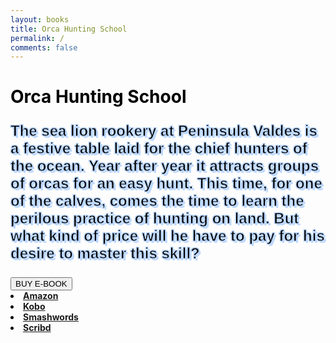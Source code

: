 ```yaml
---
layout: books
title: Orca Hunting School
permalink: /
comments: false
---
```

	
<div class="container-fluid">
	<div class="row d-flex justify-content-center text-black">
<!--		<div class="col-xl-4 col-lg-4 col-12 col-sm-6 book-1">
			<img src="{{ site.baseurl }}/assets/images/orcacover.png" alt="Orca Hunting School" style="max-height:580px;"/>
		</div> -->
		<div class="col-xl-8 col-lg-6 col-12 col-sm-6" style="color:#000; font-weight:bold;">
			<h1 class="text-left d-none d-sm-block">Orca Hunting School</h1>
			<p style="font-size: 1.5rem; font-family: 'Kanit', sans-serif; -webkit-text-stroke: 1px #bdd8ff;
   text-shadow:
       3px 3px 0 #bdd8ff,
     -1px -1px 0 #bdd8ff,  
      1px -1px 0 #bdd8ff,
      -1px 1px 0 #bdd8ff,
       1px 1px 0 #bdd8ff;">
The sea lion rookery at Peninsula Valdes is a festive table laid for the chief hunters of the ocean. Year after year it attracts groups of orcas for an easy hunt. This time, for one of the calves, comes the time to learn the perilous practice of hunting on land. But what kind of price will he have to pay for his desire to master this skill?
			</p>
					<div class="btn-group dropright">
  					<button class="btn btn-lg btn-success dropdown-toggle" type="button" data-toggle="dropdown" aria-haspopup="true" aria-expanded="false">BUY E-BOOK</button>			
  <div class="dropdown-menu text-dark">
	  <li class="dropdown-item">
	  <a href="https://www.amazon.com/dp/B01MDU6A44/" rel="nofollow" target="_blank">Amazon</a>
	  </li>
	<li class="dropdown-item">
	  <a href="https://www.kobo.com/ww/en/ebook/orca-hunting-school" rel="nofollow" target="_blank">Kobo</a>
	</li>
	<li class="dropdown-item">
	  <a href="https://www.smashwords.com/books/view/678230" rel="nofollow" target="_blank">Smashwords</a>
	</li>
	<li class="dropdown-item">
	  <a href="https://www.scribd.com/book/330029998/Orca-Hunting-School" rel="nofollow" target="_blank">Scribd</a>
	  </li>
</div>				</div>
		</div>
	</div>
</div>

